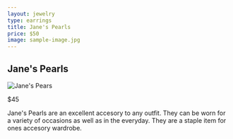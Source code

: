 ```yaml
---
layout: jewelry
type: earrings
title: Jane's Pearls
price: $50
image: sample-image.jpg
---
```


<!-- Paragraphs --->

<!-- H2 -->
## Jane's Pearls

![Jane's Pears](../../../../images/jewelry/earrings/sample-image.jpg)

$45

Jane's Pearls are an excellent accesory to any outfit. They can be worn for a variety of occasions as well as in the everyday. They are a staple item for ones accesory wardrobe. 
